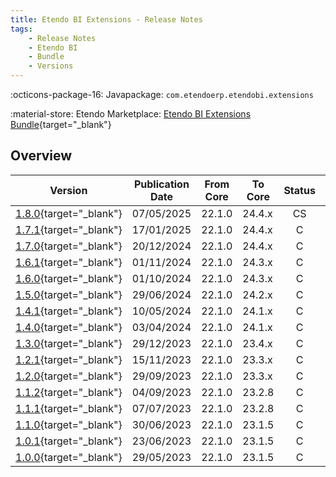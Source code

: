 ```yaml
---
title: Etendo BI Extensions - Release Notes
tags:
    - Release Notes
    - Etendo BI
    - Bundle
    - Versions
---
```

:octicons-package-16: Javapackage: `com.etendoerp.etendobi.extensions`

:material-store: Etendo Marketplace:  [Etendo BI Extensions Bundle](https://marketplace.etendo.cloud/#/product-details?module=11372FBD87F34F80AAADBE1C9369CF83){target="_blank"}

## Overview

| Version | Publication Date | From Core | To Core | Status | GitHub |
| --- | --- | --- | --- | :---: | :---: |
| [1.8.0](https://github.com/etendosoftware/com.etendoerp.etendobi.extensions/releases/tag/1.8.0){target="_blank"} | 07/05/2025 | 22.1.0 | 24.4.x | CS | :white_check_mark: |
| [1.7.1](https://github.com/etendosoftware/com.etendoerp.etendobi.extensions/releases/tag/1.7.1){target="_blank"} | 17/01/2025 | 22.1.0 | 24.4.x | C  | :white_check_mark: |
| [1.7.0](https://github.com/etendosoftware/com.etendoerp.etendobi.extensions/releases/tag/1.7.0){target="_blank"} | 20/12/2024 | 22.1.0 | 24.4.x | C  | :white_check_mark: |
| [1.6.1](https://github.com/etendosoftware/com.etendoerp.etendobi.extensions/releases/tag/1.6.1){target="_blank"} | 01/11/2024 | 22.1.0 | 24.3.x | C  | :white_check_mark: |
| [1.6.0](https://github.com/etendosoftware/com.etendoerp.etendobi.extensions/releases/tag/1.6.0){target="_blank"} | 01/10/2024 | 22.1.0 | 24.3.x | C  | :white_check_mark: |
| [1.5.0](https://github.com/etendosoftware/com.etendoerp.etendobi.extensions/releases/tag/1.5.0){target="_blank"} | 29/06/2024 | 22.1.0 | 24.2.x | C  | :white_check_mark: |
| [1.4.1](https://github.com/etendosoftware/com.etendoerp.etendobi.extensions/releases/tag/1.4.1){target="_blank"} | 10/05/2024 | 22.1.0 | 24.1.x | C  | :white_check_mark: |
| [1.4.0](https://github.com/etendosoftware/com.etendoerp.etendobi.extensions/releases/tag/1.4.0){target="_blank"} | 03/04/2024 | 22.1.0 | 24.1.x | C  | :white_check_mark: |
| [1.3.0](https://github.com/etendosoftware/com.etendoerp.etendobi.extensions/releases/tag/1.3.0){target="_blank"} | 29/12/2023 | 22.1.0 | 23.4.x | C  | :white_check_mark: |
| [1.2.1](https://github.com/etendosoftware/com.etendoerp.etendobi.extensions/releases/tag/1.2.1){target="_blank"} | 15/11/2023 | 22.1.0 | 23.3.x | C  | :white_check_mark: |
| [1.2.0](https://github.com/etendosoftware/com.etendoerp.etendobi.extensions/releases/tag/1.2.0){target="_blank"} | 29/09/2023 | 22.1.0 | 23.3.x | C  | :white_check_mark: |
| [1.1.2](https://github.com/etendosoftware/com.etendoerp.etendobi.extensions/releases/tag/1.1.2){target="_blank"} | 04/09/2023 | 22.1.0 | 23.2.8 | C  | :white_check_mark: |
| [1.1.1](https://github.com/etendosoftware/com.etendoerp.etendobi.extensions/releases/tag/1.1.1){target="_blank"} | 07/07/2023 | 22.1.0 | 23.2.8 | C  | :white_check_mark: |
| [1.1.0](https://github.com/etendosoftware/com.etendoerp.etendobi.extensions/releases/tag/1.1.0){target="_blank"} | 30/06/2023 | 22.1.0 | 23.1.5 | C  | :white_check_mark: |
| [1.0.1](https://github.com/etendosoftware/com.etendoerp.etendobi.extensions/releases/tag/1.0.1){target="_blank"} | 23/06/2023 | 22.1.0 | 23.1.5 | C  | :white_check_mark: |
| [1.0.0](https://github.com/etendosoftware/com.etendoerp.etendobi.extensions/releases/tag/1.0.0){target="_blank"} | 29/05/2023 | 22.1.0 | 23.1.5 | C  | :white_check_mark: |
